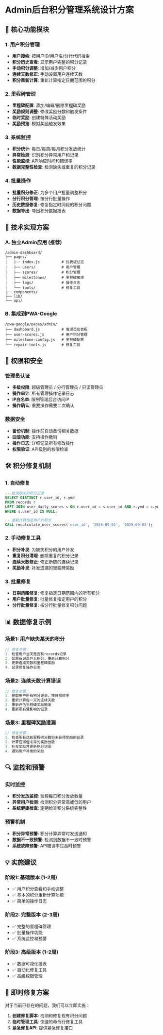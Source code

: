 # Admin后台积分管理系统设计方案

## 🎯 核心功能模块

### 1. 用户积分管理
- **用户搜索**: 按用户ID/用户名/分行代码搜索
- **积分历史查看**: 显示用户完整的积分记录
- **手动积分调整**: 增加/减少用户积分
- **连续天数修正**: 手动设置用户连续天数
- **积分重新计算**: 重新计算指定日期范围的积分

### 2. 里程碑管理
- **里程碑配置**: 添加/编辑/删除里程碑奖励
- **奖励规则调整**: 修改奖励分数和触发条件
- **临时奖励**: 创建特殊活动奖励
- **奖励预览**: 模拟奖励触发效果

### 3. 系统监控
- **积分统计**: 每日/每周/每月积分发放统计
- **异常检测**: 识别积分异常用户和记录
- **性能监控**: API响应时间和错误率
- **数据完整性检查**: 检测缺失或重复的积分记录

### 4. 批量操作
- **批量积分修正**: 为多个用户批量调整积分
- **分行积分管理**: 按分行批量操作
- **历史数据修复**: 修复指定时间段的积分问题
- **数据导出**: 导出积分数据报表

## 🔧 技术实现方案

### A. 独立Admin应用 (推荐)
```
/admin-dashboard/
├── pages/
│   ├── index.js          # 仪表板总览
│   ├── users/            # 用户管理
│   ├── scores/           # 积分管理  
│   ├── milestones/       # 里程碑管理
│   ├── logs/             # 操作日志
│   └── tools/            # 修复工具
├── components/
├── lib/
└── api/
```

### B. 集成到PWA-Google
```
/pwa-google/pages/admin/
├── dashboard.js          # 管理员仪表板
├── user-scores.js        # 用户积分管理
├── milestone-config.js   # 里程碑配置
└── repair-tools.js       # 修复工具
```

## 🔐 权限和安全

### 管理员认证
- **多级权限**: 超级管理员 / 分行管理员 / 只读管理员
- **操作审计**: 所有管理操作记录日志
- **IP白名单**: 限制管理后台访问IP
- **操作确认**: 重要操作需要二次确认

### 数据安全
- **备份机制**: 操作前自动备份相关数据
- **回滚功能**: 支持操作撤销
- **操作日志**: 详细记录所有修改操作
- **权限验证**: API级别的权限检查

## 🛠️ 积分修复机制

### 1. 自动修复
```sql
-- 检测缺失的积分记录
SELECT DISTINCT r.user_id, r.ymd 
FROM records r 
LEFT JOIN user_daily_scores s ON r.user_id = s.user_id AND r.ymd = s.ymd 
WHERE s.user_id IS NULL;

-- 重新计算指定用户的积分
CALL recalculate_user_scores('user_id', '2025-09-01', '2025-09-03');
```

### 2. 手动修复工具
- **积分补发**: 为缺失积分的用户补发
- **重复积分清理**: 删除重复的积分记录
- **连续天数修正**: 修正断链的连续记录
- **奖励补发**: 补发遗漏的里程碑奖励

### 3. 批量修复
- **日期范围修复**: 修复指定日期范围内的所有积分
- **用户批量修复**: 批量修复指定用户的积分
- **分行批量修复**: 按分行批量修复积分问题

## 📊 数据修复示例

### 场景1: 用户缺失某天的积分
```javascript
// 修复步骤：
1. 检查用户当天是否有records记录
2. 如果有记录但无积分，重新计算积分
3. 更新连续天数和里程碑奖励
4. 记录修复操作日志
```

### 场景2: 连续天数计算错误
```javascript
// 修复步骤：
1. 获取用户所有积分记录，按日期排序
2. 重新计算每一天的连续天数
3. 重新评估里程碑奖励触发
4. 更新所有受影响的记录
```

### 场景3: 里程碑奖励遗漏
```javascript
// 修复步骤：
1. 检查所有达到里程碑天数但未获得奖励的记录
2. 计算应得但未得的奖励分数
3. 补发奖励并更新积分记录
4. 通知用户补发的奖励
```

## 🔍 监控和预警

### 实时监控
- **积分发放监控**: 监控每日积分发放数量
- **异常用户检测**: 检测积分异常高或低的用户
- **系统健康检查**: 定期检查积分系统完整性

### 预警机制
- **积分异常预警**: 积分计算异常时发送通知
- **数据不一致预警**: 检测到数据不一致时预警
- **系统故障预警**: API错误率过高时预警

## 💡 实施建议

### 阶段1: 基础版本 (1-2周)
- ✅ 用户积分查看和手动调整
- ✅ 基本的积分重新计算功能
- ✅ 简单的操作日志

### 阶段2: 完整版本 (2-3周)
- ✅ 完整的里程碑管理
- ✅ 批量操作功能
- ✅ 系统监控和预警

### 阶段3: 高级版本 (1-2周)
- ✅ 数据可视化报表
- ✅ 自动化修复工具
- ✅ 高级权限管理

## 🚀 即时修复方案

对于当前已存在的问题，我们可以立即实施：

1. **创建修复脚本**: 检测和修复现有积分问题
2. **临时管理工具**: 快速的命令行修复工具
3. **紧急修复API**: 提供紧急修复接口